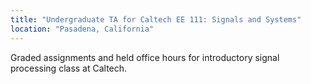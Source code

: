 ```yaml
---
title: "Undergraduate TA for Caltech EE 111: Signals and Systems"
location: "Pasadena, California"
---
```


Graded assignments and held office hours for introductory signal processing class at Caltech.
